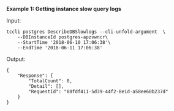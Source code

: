 **Example 1: Getting instance slow query logs**



Input: 

```
tccli postgres DescribeDBSlowlogs --cli-unfold-argument  \
    --DBInstanceId postgres-apzvwncr\
    --StartTime '2018-06-10 17:06:38'\
    --EndTime '2018-06-11 17:06:38'
```

Output: 
```
{
    "Response": {
        "TotalCount": 0,
        "Detail": [],
        "RequestId": "08fdf411-5d39-44f2-8e1d-a58ee60b237d"
    }
}
```

